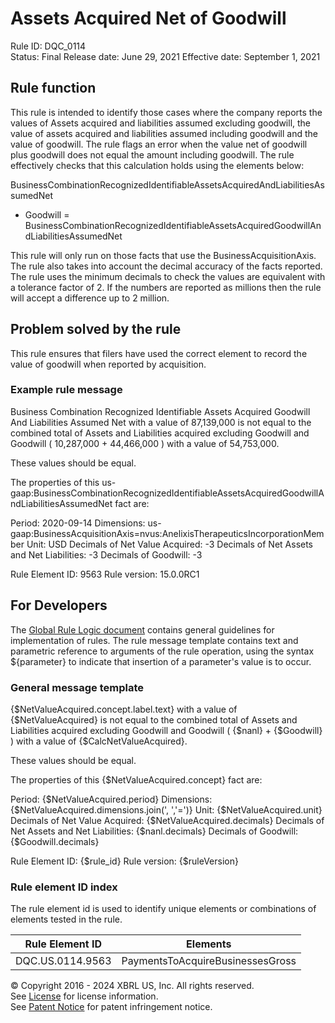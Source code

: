 # Assets Acquired Net of Goodwill  
Rule ID: DQC_0114  
Status: Final
Release date: June 29, 2021
Effective date: September 1, 2021
  
## Rule function
This rule is intended to identify those cases where the company reports the values of Assets acquired and liabilities assumed excluding goodwill, the value of assets acquired and liabilities assumed including goodwill and the value of goodwill. The rule flags an error when the value net of goodwill plus goodwill does not equal the amount including goodwill. The rule effectively checks that this calculation holds using the elements below:

  BusinessCombinationRecognizedIdentifiableAssetsAcquiredAndLiabilitiesAssumedNet
+ Goodwill
= BusinessCombinationRecognizedIdentifiableAssetsAcquiredGoodwillAndLiabilitiesAssumedNet

This rule will only run on those facts that use the BusinessAcquisitionAxis.  The rule also takes into account the decimal accuracy of the facts reported. The rule uses the minimum decimals to check the values are equivalent with a tolerance factor of 2. If the numbers are reported as millions then the rule will accept a difference up to 2 million.

## Problem solved by the rule
This rule ensures that filers have used the correct element to record the value of goodwill when reported by acquisition.

### Example rule message
Business Combination Recognized Identifiable Assets Acquired Goodwill And Liabilities Assumed Net with a value of 87,139,000 is not equal to the combined total of Assets and Liabilities acquired excluding Goodwill and Goodwill ( 10,287,000 + 44,466,000 ) with a value of 54,753,000. 

These values should be equal.

The properties of this us-gaap:BusinessCombinationRecognizedIdentifiableAssetsAcquiredGoodwillAndLiabilitiesAssumedNet fact are:

Period: 2020-09-14
Dimensions:  us-gaap:BusinessAcquisitionAxis=nvus:AnelixisTherapeuticsIncorporationMember
Unit: USD
Decimals of Net Value Acquired: -3
Decimals of Net Assets and Net Liabilities: -3
Decimals of Goodwill: -3

Rule Element ID: 9563
Rule version: 15.0.0RC1

## For Developers  
The [Global Rule Logic document](https://github.com/DataQualityCommittee/dqc_us_rules/blob/master/docs/GlobalRuleLogic.md) contains general guidelines for implementation of rules. The rule message template contains text and parametric reference to arguments of the rule operation, using the syntax ${parameter} to indicate that insertion of a parameter's value is to occur.  
  
### General message template  
{$NetValueAcquired.concept.label.text} with a value of {$NetValueAcquired} is not equal to the combined total of Assets and Liabilities acquired excluding Goodwill and Goodwill ( {$nanl} + {$Goodwill} ) with a value of {$CalcNetValueAcquired}.

These values should be equal.

The properties of this {$NetValueAcquired.concept} fact are:

Period: {$NetValueAcquired.period}
Dimensions: {$NetValueAcquired.dimensions.join(', ','=')}
Unit: {$NetValueAcquired.unit}
Decimals of Net Value Acquired: {$NetValueAcquired.decimals}
Decimals of Net Assets and Net Liabilities: {$nanl.decimals}
Decimals of Goodwill: {$Goodwill.decimals}

Rule Element ID: {$rule_id}
Rule version: {$ruleVersion}
  
### Rule element ID index  
The rule element id is used to identify unique elements or combinations of elements tested in the rule.

|Rule Element ID|Elements|
|--- |--- |
|DQC.US.0114.9563|PaymentsToAcquireBusinessesGross|
  
© Copyright 2016 - 2024 XBRL US, Inc. All rights reserved.   
See [License](https://xbrl.us/dqc-license) for license information.  
See [Patent Notice](https://xbrl.us/dqc-patent) for patent infringement notice.  
